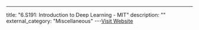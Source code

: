---
title: "6.S191: Introduction to Deep Learning - MIT"
description: ""
external_category: "Miscellaneous"
---[Visit Website](http://introtodeeplearning.com/)

